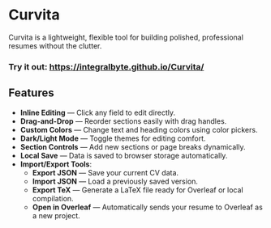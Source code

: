 # Curvita
Curvita is a lightweight, flexible tool for building polished, professional resumes without the clutter.

### Try it out: https://integralbyte.github.io/Curvita/

## Features

* **Inline Editing** — Click any field to edit directly.
* **Drag-and-Drop** — Reorder sections easily with drag handles.
* **Custom Colors** — Change text and heading colors using color pickers.
* **Dark/Light Mode** — Toggle themes for editing comfort.
* **Section Controls** — Add new sections or page breaks dynamically.
* **Local Save** — Data is saved to browser storage automatically.
* **Import/Export Tools**:
    * **Export JSON** — Save your current CV data.
    * **Import JSON** — Load a previously saved version.
    * **Export TeX** — Generate a LaTeX file ready for Overleaf or local compilation.
    * **Open in Overleaf** — Automatically sends your resume to Overleaf as a new project.
